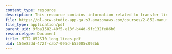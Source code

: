 ```yaml
---
content_type: resource
description: This resource contains information related to transfer lines - long lines.
file: https://ol-ocw-studio-app-qa.s3.amazonaws.com/courses/2-852-manufacturing-systems-analysis-spring-2010/155e83dd472fcab7095db53005c093bb_MIT2_852S10_long_lines.pdf
file_type: application/pdf
parent_uid: 9fba1582-40f5-e13f-b44d-9fc132fe86b0
resourcetype: Document
title: MIT2_852S10_long_lines.pdf
uid: 155e83dd-472f-cab7-095d-b53005c093bb
---
```

